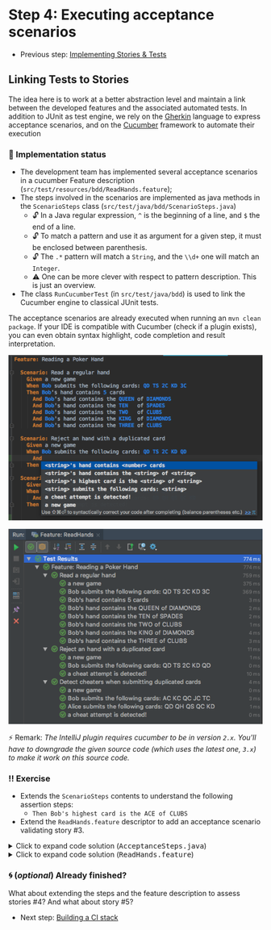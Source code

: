 # Step 4: Executing acceptance scenarios

  * Previous step: [Implementing Stories & Tests](./step3.md)

## Linking Tests to Stories

The idea here is to work at a better abstraction level and maintain a link between the developed features and the associated automated tests. In addition to JUnit as test engine, we rely on the [Gherkin](https://docs.cucumber.io/gherkin/reference/) language to express acceptance scenarios, and on the [Cucumber](https://cucumber.io/) framework to automate their execution

### :rotating_light: Implementation status

  - The development team has implemented several acceptance scenarios in a cucumber Feature description (`src/test/resources/bdd/ReadHands.feature`);
  - The steps involved in the scenarios are implemented as java methods in the `ScenarioSteps` class (`src/test/java/bdd/ScenarioSteps.java`)
    - :unlock: In a Java regular expression, `^` is the beginning of a line, and `$` the end of a line. 
    - :unlock: To match a pattern and use it as argument for a given step, it must be enclosed between parenthesis. 
    - :unlock: The `.*` pattern will match a `String`, and the `\\d+` one will match an `Integer`.
    - :warning: One can be more clever with respect to pattern description. This is just an overview.
  - The class `RunCucumberTest` (in `src/test/java/bdd`) is used to link the Cucumber engine to classical JUnit tests.

The acceptance scenarios are already executed when running an `mvn clean package`. If your IDE is compatible with Cucumber (check if a plugin exists), you can even obtain syntax highlight, code completion and result interpretation.

<div align="center">

![Support in IntelliJ for syntax](../pics/cucumber_syntax.png)

![Support in IntelliJ for result presentation](../pics/cucumber_intellij.png)

</div> 

:zap: Remark: _The IntelliJ plugin requires cucumber to be in version `2.x`. You'll have to downgrade the given source code (which uses the latest one, `3.x`) to make it work on this source code._

### :bangbang: Exercise

  - Extends the `ScenarioSteps` contents to understand the following assertion steps: 
    - `Then Bob's highest card is the ACE of CLUBS`
  - Extend the `ReadHands.feature` descriptor to add an acceptance scenario validating story #3.

<details>
	<summary>Click to expand code solution (<tt>AcceptanceSteps.java</tt>)</summary>
	
```java
@Then("^(.*)'s highest card is the (.*) of (.*)$")
public void checkHighestCard(String thePlayer, String value, String suit) {
    CardValue v = CardValue.valueOf(value.trim());
    Suit s = Suit.valueOf(suit.trim());
    Card theCard = new Card(v.getSymbol()+""+s.getSymbol());
    Card max = Collections.max(theGame.getByPlayer(thePlayer).getCards());
    assertEquals(theCard, max);
}
```	
	
</details>	  

<details>
	<summary>Click to expand code solution (<tt>ReadHands.feature</tt>)</summary>
	
```cucumber
@Then("^(.*)'s highest card is the (.*) of (.*)$")
public void checkHighestCard(String thePlayer, String value, String suit) {
    CardValue v = CardValue.valueOf(value.trim());
    Suit s = Suit.valueOf(suit.trim());
    Card theCard = new Card(v.getSymbol()+""+s.getSymbol());
    Card max = Collections.max(theGame.getByPlayer(thePlayer).getCards());
    assertEquals(theCard, max);
}
```	

</details>	 


### :cyclone: (_optional_) Already finished? 

What about extending the steps and the feature description to assess stories #4? And what about story #5?


  * Next step: [Building a CI stack](./step5.md)